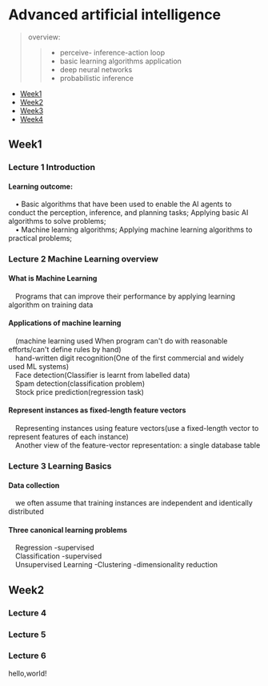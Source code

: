 # Advanced artificial intelligence

> overview:  
>> - perceive- inference-action loop  
>> - basic learning algorithms application  
>> - deep neural networks  
>> - probabilistic inference  


* [Week1](#1)
* [Week2](#2)
* [Week3](#3)
* [Week4](#4)



<h2 id="1">Week1</h2>

### Lecture 1  Introduction  
#### Learning outcome:
&#8195;• Basic algorithms that have been used to enable the AI agents to conduct the perception, inference, and planning tasks; Applying basic AI algorithms to solve problems;  
&#8195;• Machine learning algorithms; Applying machine learning algorithms to practical problems;  

### Lecture 2  Machine Learning overview  
#### What is Machine Learning  
&#8195;Programs that can improve their performance by applying learning algorithm on training data  

#### Applications of machine learning
&#8195;(machine learning used When program can't do with reasonable efforts/can't define rules by hand)  
&#8195;hand-written digit recognition(One of the first commercial and widely used ML systems)  
&#8195;Face detection(Classifier is learnt from labelled data)  
&#8195;Spam detection(classification problem)  
&#8195;Stock price prediction(regression task)  

#### Represent instances as fixed-length feature vectors
&#8195;Representing instances using feature vectors(use a fixed-length vector to represent features of each instance)  
&#8195;Another view of the feature-vector representation: a single database table  

### Lecture 3  Learning Basics
#### Data collection
&#8195;we often assume that training instances are independent and identically distributed   
#### Three canonical learning problems
&#8195;Regression -supervised  
&#8195;Classification -supervised  
&#8195;Unsupervised Learning  -Clustering -dimensionality reduction  




<h2 id="2">Week2</h2>  

### Lecture 4  

### Lecture 5  

### Lecture 6  
hello,world!  
